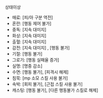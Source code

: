 상태이상
* 매료: [피/아 구분 역전]
* 혼란: [행동 제어 불가]
* 중독: [지속 대미지]
* 화상: [지속 대미지]
* 출혈: [지속 대미지]
* 감전: [지속 대미지] , [행동 불가]
* 기절: [행동 불가]
* 그로기: [행동 실패율 증가]
* 실명: [명중 감소]
* 수면: [행동 불가], [피격시 해제]
* 침묵: [mp 소모 스킬 사용 불가]
* 속박: [회피 불가], [근접 스킬 사용 불가]
* 캐스팅: [행동 불가], [다른 행동불가 스킬로 해제]